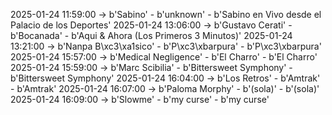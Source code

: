 2025-01-24 11:59:00 -> b'Sabino' - b'unknown' - b'Sabino en Vivo desde el Palacio de los Deportes'
2025-01-24 13:06:00 -> b'Gustavo Cerati' - b'Bocanada' - b'Aqui & Ahora (Los Primeros 3 Minutos)'
2025-01-24 13:21:00 -> b'Nanpa B\xc3\xa1sico' - b'P\xc3\xbarpura' - b'P\xc3\xbarpura'
2025-01-24 15:57:00 -> b'Medical Negligence' - b'El Charro' - b'El Charro'
2025-01-24 15:59:00 -> b'Marc Scibilia' - b'Bittersweet Symphony' - b'Bittersweet Symphony'
2025-01-24 16:04:00 -> b'Los Retros' - b'Amtrak' - b'Amtrak'
2025-01-24 16:07:00 -> b'Paloma Morphy' - b'(sola)' - b'(sola)'
2025-01-24 16:09:00 -> b'Slowme' - b'my curse' - b'my curse'
